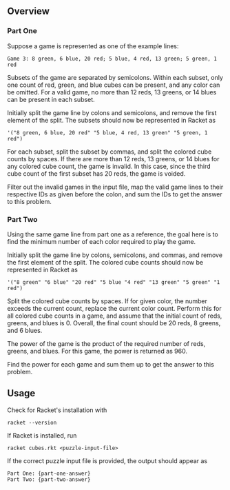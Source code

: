 ## Overview

### Part One

Suppose a game is represented as one of the example lines:

```
Game 3: 8 green, 6 blue, 20 red; 5 blue, 4 red, 13 green; 5 green, 1 red
```

Subsets of the game are separated by semicolons.  Within each subset,
only one count of red, green, and blue cubes can be present, and any
color can be omitted.  For a valid game, no more than 12 reds, 13
greens, or 14 blues can be present in each subset.

Initially split the game line by colons and semicolons, and remove the
first element of the split.  The subsets should now be represented in
Racket as

```
'("8 green, 6 blue, 20 red" "5 blue, 4 red, 13 green" "5 green, 1 red")
```

For each subset, split the subset by commas, and split the colored cube
counts by spaces.  If there are more than 12 reds, 13 greens, or 14 blues
for any colored cube count, the game is invalid.  In this case, since
the third cube count of the first subset has 20 reds, the game is voided.

Filter out the invalid games in the input file, map the valid game lines
to their respective IDs as given before the colon, and sum the IDs to
get the answer to this problem.

### Part Two

Using the same game line from part one as a reference, the goal here is to
find the minimum number of each color required to play the game.

Initially split the game line by colons, semicolons, and commas, and
remove the first element of the split.  The colored cube counts should now
be represented in Racket as

```
'("8 green" "6 blue" "20 red" "5 blue "4 red" "13 green" "5 green" "1 red")
```

Split the colored cube counts by spaces.  If for given color, the number
exceeds the current count, replace the current color count.  Perform this
for all colored cube counts in a game, and assume that the initial count
of reds, greens, and blues is 0.  Overall, the final count should be
20 reds, 8 greens, and 6 blues.

The power of the game is the product of the required number of reds, greens,
and blues.  For this game, the power is returned as 960.

Find the power for each game and sum them up to get the answer to this
problem.


## Usage

Check for Racket's installation with

```
racket --version
```

If Racket is installed, run

```
racket cubes.rkt <puzzle-input-file>
```

If the correct puzzle input file is provided, the output should appear as

```
Part One: {part-one-answer}
Part Two: {part-two-answer}
```

